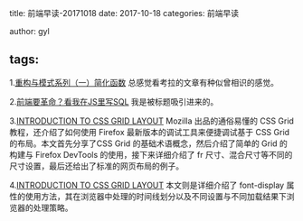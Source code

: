 title: 前端早读-20171018
date: 2017-10-18
categories: 前端早读

author: gyl

tags:
---
1.[重构与模式系列（一）简化函数](https://juejin.im/post/59dd722ef265da432b49c9fb)
总感觉看考拉的文章有种似曾相识的感觉。

2.[前端要革命？看我在JS里写SQL](https://juejin.im/entry/59e06548f265da4320024070)
我是被标题吸引进来的。

3.[INTRODUCTION TO CSS GRID LAYOUT](https://mozilladevelopers.github.io/playground/)
Mozilla 出品的通俗易懂的 CSS Grid 教程，还介绍了如何使用 Firefox 最新版本的调试工具来便捷调试基于 CSS Grid 的布局。本文首先分享了CSS Grid 的基础术语概念，然后介绍了简单的 Grid 的构建与 Firefox DevTools 的使用，接下来详细介绍了 fr 尺寸、混合尺寸等不同的尺寸设置，最后还给出了标准的网页布局的例子。

4.[INTRODUCTION TO CSS GRID LAYOUT](https://www.sitepoint.com/css-font-display-future-font-rendering-web/?utm_source=frontendfocus&utm_medium=email)
本文则是详细介绍了 font-display 属性的使用方法，其在浏览器中处理的时间线划分以及不同设置与不同加载结果下浏览器的处理策略。
